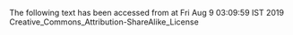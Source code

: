 The following text has been accessed from at Fri Aug 9 03:09:59 IST 2019
Creative_Commons_Attribution-ShareAlike_License
